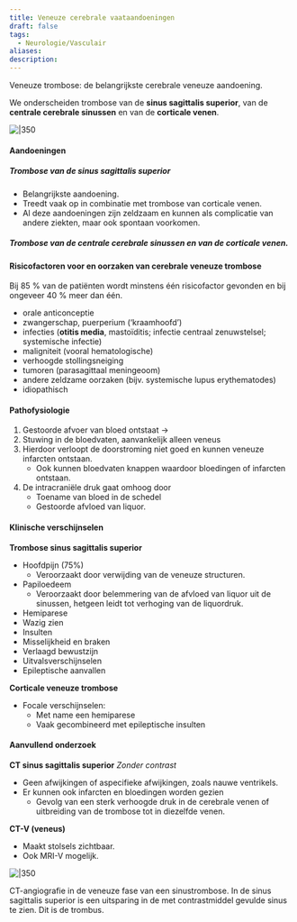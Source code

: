 ```yaml
---
title: Veneuze cerebrale vaataandoeningen
draft: false
tags:
  - Neurologie/Vasculair
aliases: 
description:
---
```



Veneuze trombose: de belangrijkste cerebrale veneuze aandoening.

We onderscheiden trombose van de **sinus sagittalis superior**, van de **centrale cerebrale sinussen** en van de **corticale venen**.

![|350](https://i.imgur.com/gByAoJ1.png)

#### Aandoeningen

##### Trombose van de sinus sagittalis superior
- Belangrijkste aandoening.
- Treedt vaak op in combinatie met trombose van corticale venen.
- Al deze aandoeningen zijn zeldzaam en kunnen als complicatie van andere ziekten, maar ook spontaan voorkomen.

##### Trombose van de centrale cerebrale sinussen en van de corticale venen.

#### Risicofactoren voor en oorzaken van cerebrale veneuze trombose

Bij 85 % van de patiënten wordt minstens één risicofactor gevonden en bij ongeveer 40 % meer dan één.
- orale anticonceptie
- zwangerschap, puerperium (‘kraamhoofd’)
- infecties (**otitis media**, mastoïditis; infectie centraal zenuwstelsel; systemische infectie)
- maligniteit (vooral hematologische)
- verhoogde stollingsneiging
- tumoren (parasagittaal meningeoom)
- andere zeldzame oorzaken (bijv. systemische lupus erythematodes)
- idiopathisch

#### Pathofysiologie

1. Gestoorde afvoer van bloed ontstaat → 
2. Stuwing in de bloedvaten, aanvankelijk alleen veneus
3. Hierdoor verloopt de doorstroming niet goed en kunnen veneuze infarcten ontstaan.
    - Ook kunnen bloedvaten knappen waardoor bloedingen of infarcten ontstaan.
4. De intracraniële druk gaat omhoog door
    - Toename van bloed in de schedel
    - Gestoorde afvloed van liquor.

#### Klinische verschijnselen

**Trombose sinus sagittalis superior**
- Hoofdpijn (75%)
    - Veroorzaakt door verwijding van de veneuze structuren.
- Papiloedeem
    - Veroorzaakt door belemmering van de afvloed van liquor uit de sinussen, hetgeen leidt tot verhoging van de liquordruk.
- Hemiparese
- Wazig zien
- Insulten
- Misselijkheid en braken
- Verlaagd bewustzijn
- Uitvalsverschijnselen
- Epileptische aanvallen

**Corticale veneuze trombose**
- Focale verschijnselen:
	- Met name een hemiparese
	- Vaak gecombineerd met epileptische insulten

#### Aanvullend onderzoek

**CT sinus sagittalis superior**
*Zonder contrast*
- Geen afwijkingen of aspecifieke afwijkingen, zoals nauwe ventrikels.
- Er kunnen ook infarcten en bloedingen worden gezien
    - Gevolg van een sterk verhoogde druk in de cerebrale venen of uitbreiding van de trombose tot in diezelfde venen.

**CT-V (veneus)**
- Maakt stolsels zichtbaar.
- Ook MRI-V mogelijk.

![|350](https://i.imgur.com/YPWkhyi.png)


CT-angiografie in de veneuze fase van een sinustrombose. In de sinus sagittalis superior is een uitsparing in de met contrastmiddel gevulde sinus te zien. Dit is de trombus.